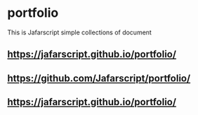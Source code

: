 # portfolio
This is Jafarscript simple collections of document 
## https://jafarscript.github.io/portfolio/
## https://github.com/Jafarscript/portfolio/
## https://jafarscript.github.io/portfolio/
